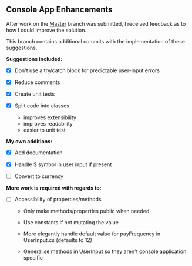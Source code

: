 ## Console App Enhancements

After work on the [Master](https://github.com/Chris-Filiatrault/veritec-coding-assignment) branch was submitted, I received feedback as to how I could improve the solution.

This branch contains additional commits with the implementation of these suggestions.

**Suggestions included:**
  
-[x] Don't use a try/catch block for predictable user-input errors <br>
  
-[x] Reduce comments
  
-[x] Create unit tests

-[x] Split code into classes
    - improves extensibility
    - improves readability
    - easier to unit test
    
**My own additions:** 
-[x] Add documentation

-[x] Handle $ symbol in user input if present

-[ ] Convert to currency
  

**More work is required with regards to:**

-[ ] Accessibility of properties/methods

    - Only make methods/properties public when needed
    
    - Use constants if not mutating the value
    
    - More elegantly handle default value for payFrequency in UserInput.cs (defaults to 12)
    
    - Generalise methods in UserInput so they aren't console application specific
